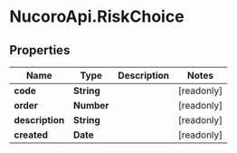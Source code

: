 # NucoroApi.RiskChoice

## Properties

Name | Type | Description | Notes
------------ | ------------- | ------------- | -------------
**code** | **String** |  | [readonly] 
**order** | **Number** |  | [readonly] 
**description** | **String** |  | [readonly] 
**created** | **Date** |  | [readonly] 


